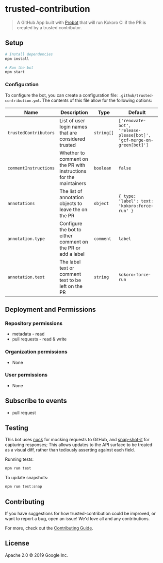 # trusted-contribution

> A GitHub App built with [Probot](https://github.com/probot/probot) that will run Kokoro CI if the PR is created by a trusted contributor.

## Setup

```sh
# Install dependencies
npm install

# Run the bot
npm start
```

### Configuration

To configure the bot, you can create a configuration file:
`.github/trusted-contribution.yml`. The contents of this file allow for the following
options:

| Name                  | Description                                                        | Type       | Default                                                              |
| --------------------- | ------------------------------------------------------------------ | ---------- | -------------------------------------------------------------------- |
| `trustedContributors` | List of user login names that are considered trusted               | `string[]` | `['renovate-bot', 'release-please[bot]', 'gcf-merge-on-green[bot]']` |
| `commentInstructions` | Whether to comment on the PR with instructions for the maintainers | `boolean`  | `false`                                                              |
| `annotations`         | The list of annotation objects to leave the on the PR              | `object`   | `{ type: 'label'; text: 'kokoro:force-run' }`                        |
| `annotation.type`     | Configure the bot to either comment on the PR or add a label       | `comment`  | `label`                                                              |
| `annotation.text`     | The label text or comment text to be left on the PR                | `string`   | `kokoro:force-run`                                                   |

## Deployment and Permissions

### Repository permissions

- metadata - read
- pull requests - read & write

### Organization permissions

- None

### User permissions

- None

## Subscribe to events

- pull request

## Testing

This bot uses [nock](https://www.npmjs.com/package/nock) for mocking requests
to GitHub, and [snap-shot-it](https://www.npmjs.com/package/snap-shot-it) for capturing
responses; This allows updates to the API surface to be treated as a visual diff,
rather than tediously asserting against each field.

Running tests:

```sh
npm run test
```

To update snapshots:

```sh
npm run test:snap
```

## Contributing

If you have suggestions for how trusted-contribution could be improved, or want to report a bug, open an issue! We'd love all and any contributions.

For more, check out the [Contributing Guide](../../CONTRIBUTING.md).

## License

Apache 2.0 © 2019 Google Inc.
